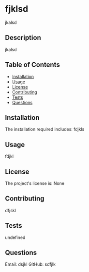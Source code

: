 # fjklsd

jkalsd

## Description

jkalsd

## Table of Contents
  
* [Installation](#installation)
* [Usage](#usage)
* [License](#license)
* [Contributing](#contributing)
* [Tests](#tests)
* [Questions](#questions)

## Installation

The installation required includes: fdjkls

## Usage

fdjkl

## License

The project's license is: None

## Contributing

dfjskl

## Tests

undefined

## Questions

Email: dsjkl
GitHub: sdfjlk

